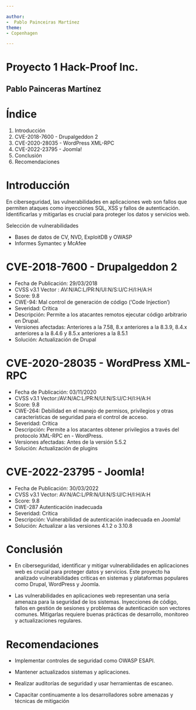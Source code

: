 ```yaml
---

author:
-  Pablo Painceiras Martínez
theme:
- Copenhagen

---
```


# Proyecto 1 Hack-Proof Inc.

## Pablo Painceras Martínez



# Índice

1. Introducción
2. CVE-2018-7600 - Drupalgeddon 2
3. CVE-2020-28035 - WordPress XML-RPC
4. CVE-2022-23795 - Joomla!
5. Conclusión
6. Recomendaciones



# Introducción


En ciberseguridad, las vulnerabilidades en aplicaciones web son fallos que permiten ataques como inyecciones SQL, XSS y fallos de autenticación. Identificarlas y mitigarlas es crucial para proteger los datos y servicios web.

Selección de vulnerabilidades
- Bases de datos de CV, NVD, ExploitDB y OWASP 
- Informes Symantec y McAfee



# CVE-2018-7600 - Drupalgeddon 2

- Fecha de Publicación: 29/03/2018
- CVSS v3.1 Vector : AV:N/AC:L/PR:N/UI:N/S:U/C:H/I:H/A:H
- Score: 9.8 
- CWE-94: Mal control de generación de código (‘Code Injection’) 
- Severidad: Crítica 
- Descripción: Permite a los atacantes remotos ejecutar código arbitrario en Drupal. 
- Versiones afectadas: Anteriores a la 7.58, 8.x anteriores a la 8.3.9, 8.4.x anteriores a la 8.4.6 y 8.5.x anteriores a la 8.5.1 
- Solución: Actualización de Drupal



# CVE-2020-28035 - WordPress XML-RPC

- Fecha de Publicación: 03/11/2020 
- CVSS v3.1 Vector:/AV:N/AC:L/PR:N/UI:N/S:U/C:H/I:H/A:H 
- Score: 9.8 
- CWE-264: Debilidad en el manejo de permisos, privilegios y otras características de seguridad para el control de acceso.
- Severidad: Crítica 
- Descripción: Permite a los atacantes obtener privilegios a través del protocolo XML-RPC en - WordPress. 
- Versiones afectadas: Antes de la versión 5.5.2 
- Solución: Actualización de plugins



# CVE-2022-23795 - Joomla!

- Fecha de Publicación: 30/03/2022 
- CVSS v3.1 Vector: AV:N/AC:L/PR:N/UI:N/S:U/C:H/I:H/A:H 
- Score: 9.8 
- CWE-287 Autenticación inadecuada
- Severidad: Crítica
- Descripción: Vulnerabilidad de autenticación inadecuada en Joomla! 
- Solución: Actualizar a las versiones 4.1.2 o 3.10.8



# Conclusión 

- En ciberseguridad, identificar y mitigar vulnerabilidades en aplicaciones web es crucial para proteger datos y servicios. Este proyecto ha analizado vulnerabilidades críticas en sistemas y plataformas populares como Drupal, WordPress y Joomla.

- Las vulnerabilidades en aplicaciones web representan una seria amenaza para la seguridad de los sistemas. Inyecciones de código, fallos en gestión de sesiones y problemas de autenticación son vectores comunes. Mitigarlas requiere buenas prácticas de desarrollo, monitoreo y actualizaciones regulares.



# Recomendaciones

- Implementar controles de seguridad como OWASP ESAPI.
 
- Mantener actualizados sistemas y aplicaciones.
 
- Realizar auditorías de seguridad y usar herramientas de escaneo.
 
- Capacitar continuamente a los desarrolladores sobre amenazas y técnicas de mitigación
